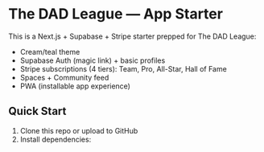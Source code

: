 # The DAD League — App Starter

This is a Next.js + Supabase + Stripe starter prepped for The DAD League:
- Cream/teal theme
- Supabase Auth (magic link) + basic profiles
- Stripe subscriptions (4 tiers): Team, Pro, All-Star, Hall of Fame
- Spaces + Community feed
- PWA (installable app experience)

## Quick Start
1. Clone this repo or upload to GitHub
2. Install dependencies:
